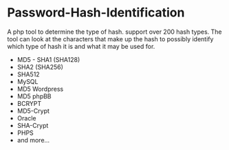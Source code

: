 # Password-Hash-Identification
A php tool to determine the type of hash. support over 200 hash types.
 The tool can look at the characters that make up the hash to possibly identify which type of hash it is and what it may be used for.
   - MD5
    - SHA1 (SHA128)
   - SHA2 (SHA256)
   - SHA512
   - MySQL
   - MD5 Wordpress
   - MD5 phpBB
   - BCRYPT
   - MD5-Crypt
  -  Oracle
 -   SHA-Crypt
 -   PHPS
 -   and more…

